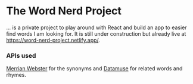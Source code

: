 # The Word Nerd Project

... is a private project to play around with React and build an app to easier find words I am looking for.
It is still under construction but already live at https://word-nerd-project.netlify.app/.

### APIs used

[Merrian Webster](https://dictionaryapi.com/products/api-collegiate-thesaurus) for the synonyms and [Datamuse](https://www.datamuse.com/api/) for related words and rhymes.